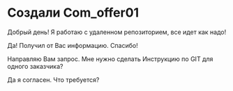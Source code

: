 ﻿# Создали Com_offer01

Добрый день! Я работаю с удаленном репозиторием, все идет как надо!

Да! Получил от Вас информацию. Спасибо!

Направляю Вам запрос. Мне нужно сделать Инструкцию по GIT для одного заказчика?

Да я согласен. Что требуется?